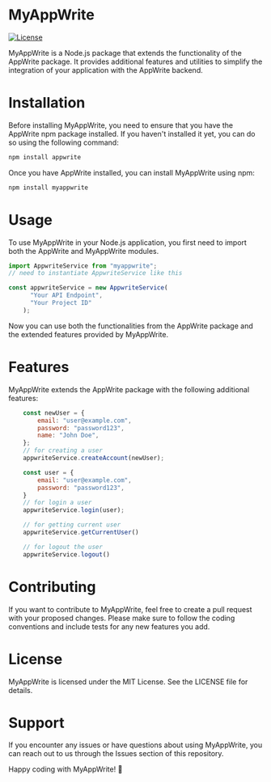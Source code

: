 # MyAppWrite

[![License](https://img.shields.io/badge/license-MIT-blue.svg)](https://github.com/venkatramanbehera/myappwrite/blob/main/LICENSE)

MyAppWrite is a Node.js package that extends the functionality of the AppWrite package. It provides additional features and utilities to simplify the integration of your application with the AppWrite backend.

# Installation

Before installing MyAppWrite, you need to ensure that you have the AppWrite npm package installed. If you haven't installed it yet, you can do so using the following command:

```bash 
npm install appwrite
```

Once you have AppWrite installed, you can install MyAppWrite using npm:

```bash
npm install myappwrite
```
# Usage

To use MyAppWrite in your Node.js application, you first need to import both the AppWrite and MyAppWrite modules.

```javascript
import AppwriteService from "myappwrite";
// need to instantiate AppwriteService like this

const appwriteService = new AppwriteService(
      "Your API Endpoint",
      "Your Project ID"
    );
```

Now you can use both the functionalities from the AppWrite package and the extended features provided by MyAppWrite.

# Features
MyAppWrite extends the AppWrite package with the following additional features:

```javascript
    const newUser = {
        email: "user@example.com",
        password: "password123",
        name: "John Doe",
    };
    // for creating a user
    appwriteService.createAccount(newUser);

    const user = {
        email: "user@example.com",
        password: "password123",
    }
    // for login a user
    appwriteService.login(user);

    // for getting current user
    appwriteService.getCurrentUser()

    // for logout the user
    appwriteService.logout()

``````

# Contributing
If you want to contribute to MyAppWrite, feel free to create a pull request with your proposed changes. Please make sure to follow the coding conventions and include tests for any new features you add.

# License
MyAppWrite is licensed under the MIT License. See the LICENSE file for details.

# Support
If you encounter any issues or have questions about using MyAppWrite, you can reach out to us through the Issues section of this repository.

Happy coding with MyAppWrite! 🚀